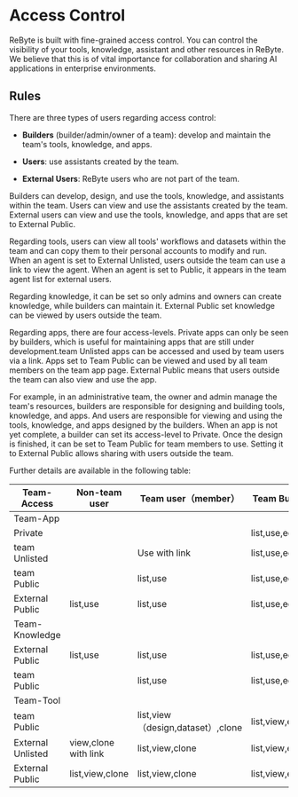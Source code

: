 # Access Control

ReByte is built with fine-grained access control. You can control the visibility of your tools, knowledge, assistant and other resources in ReByte. We believe that this is of vital importance for collaboration and sharing AI applications in enterprise environments.

## Rules

There are three types of users regarding access control:

* **Builders** (builder/admin/owner of a team): develop and maintain the team's tools, knowledge, and apps.

* **Users**: use assistants created by the team.

* **External Users**: ReByte users who are not part of the team.

Builders can develop, design, and use the tools, knowledge, and assistants within the team. Users can view and use the assistants created by the team. External users can view and use the tools, knowledge, and apps that are set to External Public.

Regarding tools, users can view all tools' workflows and datasets within the team and can copy them to their personal accounts to modify and run. When an agent is set to External Unlisted, users outside the team can use a link to view the agent. When an agent is set to Public, it appears in the team agent list for external users.

Regarding knowledge, it can be set so only admins and owners can create knowledge, while builders can maintain it. External Public set knowledge can be viewed by users outside the team.

Regarding apps, there are four access-levels. Private apps can only be seen by builders, which is useful for maintaining apps that are still under development.team Unlisted apps can be accessed and used by team users via a link. Apps set to Team Public can be viewed and used by all team members on the team app page. External Public means that users outside the team can also view and use the app.

For example, in an administrative team, the owner and admin manage the team's resources, builders are responsible for designing and building tools, knowledge, and apps. And users are responsible for viewing and using the tools, knowledge, and apps designed by the builders. When an app is not yet complete, a builder can set its access-level to Private. Once the design is finished, it can be set to Team Public for team members to use. Setting it to External Public allows sharing with users outside the team.

Further details are available in the following table:

| Team-Access       | Non-team user        | Team user（member）               | Team Builder（admin、owner）      |      |
| ----------------- | -------------------- | --------------------------------- | --------------------------------- | ---- |
| Team-App          |                      |                                   |                                   |      |
| Private           |                      |                                   | list,use,edit,create              |      |
| team Unlisted     |                      | Use with link                     | list,use,edit,create              |      |
| team Public       |                      | list,use                          | list,use,edit,create              |      |
| External Public   | list,use             | list,use                          | list,use,edit,create              |      |
| Team-Knowledge    |                      |                                   |                                   |      |
| External Public   | list,use             | list,use                          | list,use,edit,create(admin&owner) |      |
| team Public       |                      | list,use                          | list,use,edit,create(admin&owner) |      |
| Team-Tool        |                      |                                   |                                   |      |
| team Public       |                      | list,view（design,dataset）,clone | list,view,edit,create             |      |
| External Unlisted | view,clone with link | list,view,clone                   | list,view,edit,create             |      |
| External Public   | list,view,clone      | list,view,clone                   | list,view,edit,create             |      |
